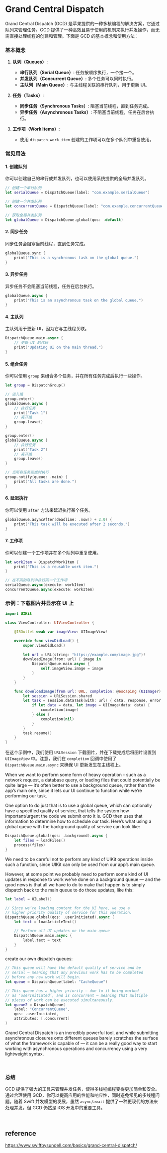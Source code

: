 # Grand Central Dispatch
Grand Central Dispatch (GCD) 是苹果提供的一种多核编程的解决方案，它通过队列来管理任务。GCD 提供了一种高效且易于使用的机制来执行并发操作，而无需直接处理线程的创建和管理。下面是 GCD 的基本概念和使用方法：

### 基本概念

1. **队列（Queues）**:
   - **串行队列（Serial Queue）**: 任务按顺序执行，一个接一个。
   - **并发队列（Concurrent Queue）**: 多个任务可以同时执行。
   - **主队列（Main Queue）**: 与主线程关联的串行队列，用于更新 UI。

2. **任务（Tasks）**:
   - **同步任务（Synchronous Tasks）**: 阻塞当前线程，直到任务完成。
   - **异步任务（Asynchronous Tasks）**: 不阻塞当前线程，任务在后台执行。

3. **工作项（Work Items）**:
   - 使用 `dispatch_work_item` 创建的工作项可以在多个队列中重复使用。

### 常见用法

#### 1. 创建队列
你可以创建自己的串行或并发队列，也可以使用系统提供的全局并发队列。

```swift
// 创建一个串行队列
let serialQueue = DispatchQueue(label: "com.example.serialQueue")

// 创建一个并发队列
let concurrentQueue = DispatchQueue(label: "com.example.concurrentQueue", qos: .default, attributes: .concurrent)

// 获取全局并发队列
let globalQueue = DispatchQueue.global(qos: .default)
```

#### 2. 同步任务
同步任务会阻塞当前线程，直到任务完成。

```swift
globalQueue.sync {
    print("This is a synchronous task on the global queue.")
}
```

#### 3. 异步任务
异步任务不会阻塞当前线程，任务在后台执行。

```swift
globalQueue.async {
    print("This is an asynchronous task on the global queue.")
}
```

#### 4. 主队列
主队列用于更新 UI，因为它与主线程关联。

```swift
DispatchQueue.main.async {
    // 更新 UI 的代码
    print("Updating UI on the main thread.")
}
```

#### 5. 组合任务
你可以使用 `group` 来组合多个任务，并在所有任务完成后执行一些操作。

```swift
let group = DispatchGroup()

// 进入组
group.enter()
globalQueue.async {
    // 执行任务
    print("Task 1")
    // 离开组
    group.leave()
}

group.enter()
globalQueue.async {
    // 执行任务
    print("Task 2")
    // 离开组
    group.leave()
}

// 当所有任务完成时执行
group.notify(queue: .main) {
    print("All tasks are done.")
}
```

#### 6. 延迟执行
你可以使用 `after` 方法来延迟执行某个任务。

```swift
globalQueue.asyncAfter(deadline: .now() + 2.0) {
    print("This task will be executed after 2 seconds.")
}
```

#### 7. 工作项
你可以创建一个工作项并在多个队列中重复使用。

```swift
let workItem = DispatchWorkItem {
    print("This is a reusable work item.")
}

// 在不同的队列中执行同一个工作项
serialQueue.async(execute: workItem)
concurrentQueue.async(execute: workItem)
```

### 示例：下载图片并显示在 UI 上

```swift
import UIKit

class ViewController: UIViewController {

    @IBOutlet weak var imageView: UIImageView!

    override func viewDidLoad() {
        super.viewDidLoad()
        
        let url = URL(string: "https://example.com/image.jpg")!
        downloadImage(from: url) { image in
            DispatchQueue.main.async {
                self.imageView.image = image
            }
        }
    }

    func downloadImage(from url: URL, completion: @escaping (UIImage?) -> Void) {
        let session = URLSession.shared
        let task = session.dataTask(with: url) { data, response, error in
            if let data = data, let image = UIImage(data: data) {
                completion(image)
            } else {
                completion(nil)
            }
        }
        task.resume()
    }
}
```

在这个示例中，我们使用 `URLSession` 下载图片，并在下载完成后将图片设置到 `UIImageView` 中。注意，我们在 `completion` 回调中使用了 `DispatchQueue.main.async` 来确保 UI 更新发生在主线程上。


When we want to perform some form of heavy operation - such as a network request, a database query, or loading files that could potentially be quite large — it’s often better to use a background queue, rather than the app’s main one, since it lets our UI continue to function while we’re performing our task.

One option to do just that is to use a global queue, which can optionally have a specified quality of service, that tells the system how important/urgent the code we submit onto it is. GCD then uses that information to determine how to schedule our task. Here’s what using a global queue with the background quality of service can look like:
```swift
DispatchQueue.global(qos: .background).async {
    let files = loadFiles()
    process(files)
}
```
We need to be careful not to perform any kind of UIKit operations inside such a function, since UIKit can only be used from our app’s main queue.

However, at some point we probably need to perform some kind of UI updates in response to work we’ve done on a background queue — and the good news is that all we have to do to make that happen is to simply dispatch back to the main queue to do those updates, like this:
```swift
let label = UILabel()

// Since we’re loading content for the UI here, we use a
// higher priority quality of service for this operation.
DispatchQueue.global(qos: .userInitiated).async {
    let text = loadArticleText()

    // Perform all UI updates on the main queue
    DispatchQueue.main.async {
        label.text = text
    }
}
```

create our own dispatch queues:
```swift
// This queue will have the default quality of service and be
// serial — meaning that any previous work has to be completed
// before any new work will begin.
let queue = DispatchQueue(label: "CacheQueue")

// This queue has a higher priority — due to it being marked
// as ‘userInitiated’, and is concurrent — meaning that multiple
// pieces of work can be executed simultaneously.
let queue2 = DispatchQueue(
    label: "ConcurrentQueue",
    qos: .userInitiated,
    attributes: [.concurrent]
)
```
Grand Central Dispatch is an incredibly powerful tool, and while submitting asynchronous closures onto different queues barely scratches the surface of what the framework is capable of — it can be a really good way to start working with asynchronous operations and concurrency using a very lightweight syntax.

<br>

### 总结
GCD 提供了强大的工具来管理并发任务，使得多线程编程变得更加简单和安全。通过合理使用 GCD，你可以提高应用的性能和响应性，同时避免常见的多线程问题。随着 Swift 并发模型的发展，虽然 `async/await` 提供了一种更现代的方法来处理并发，但 GCD 仍然是 iOS 开发中的重要工具。

<br>

## reference
https://www.swiftbysundell.com/basics/grand-central-dispatch/